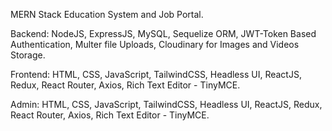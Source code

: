 MERN Stack Education System and Job Portal.

Backend:
NodeJS, ExpressJS, MySQL, Sequelize ORM, JWT-Token Based Authentication, Multer file Uploads, Cloudinary for Images and Videos Storage.

Frontend:
HTML, CSS, JavaScript, TailwindCSS, Headless UI, ReactJS, Redux, React Router, Axios, Rich Text Editor - TinyMCE.

Admin:
HTML, CSS, JavaScript, TailwindCSS, Headless UI, ReactJS, Redux, React Router, Axios, Rich Text Editor - TinyMCE.
